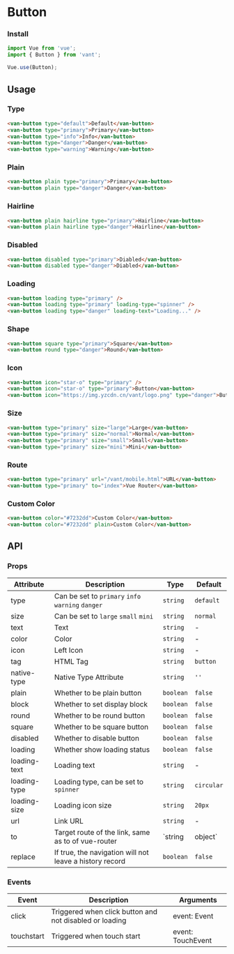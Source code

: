 # Button

### Install

``` javascript
import Vue from 'vue';
import { Button } from 'vant';

Vue.use(Button);
```

## Usage

### Type

```html
<van-button type="default">Default</van-button>
<van-button type="primary">Primary</van-button>
<van-button type="info">Info</van-button>
<van-button type="danger">Danger</van-button>
<van-button type="warning">Warning</van-button>
```

### Plain

```html
<van-button plain type="primary">Primary</van-button>
<van-button plain type="danger">Danger</van-button>
```

### Hairline

```html
<van-button plain hairline type="primary">Hairline</van-button>
<van-button plain hairline type="danger">Hairline</van-button>
```

### Disabled

```html
<van-button disabled type="primary">Diabled</van-button>
<van-button disabled type="danger">Diabled</van-button>
```

### Loading

```html 
<van-button loading type="primary" />
<van-button loading type="primary" loading-type="spinner" />
<van-button loading type="danger" loading-text="Loading..." />
```

### Shape

```html 
<van-button square type="primary">Square</van-button>
<van-button round type="danger">Round</van-button>
```

### Icon

```html 
<van-button icon="star-o" type="primary" />
<van-button icon="star-o" type="primary">Button</van-button>
<van-button icon="https://img.yzcdn.cn/vant/logo.png" type="danger">Button</van-button>
```

### Size

```html 
<van-button type="primary" size="large">Large</van-button>
<van-button type="primary" size="normal">Normal</van-button>
<van-button type="primary" size="small">Small</van-button>
<van-button type="primary" size="mini">Mini</van-button>
```

### Route

```html
<van-button type="primary" url="/vant/mobile.html">URL</van-button>
<van-button type="primary" to="index">Vue Router</van-button>
```

### Custom Color

```html
<van-button color="#7232dd">Custom Color</van-button>
<van-button color="#7232dd" plain>Custom Color</van-button>
```

## API

### Props

| Attribute | Description | Type | Default |
|------|------|------|------|
| type | Can be set to `primary` `info` `warning` `danger` | `string` | `default` |
| size | Can be set to `large` `small` `mini` | `string` | `normal` |
| text | Text | `string` | - |
| color | Color | `string` | - |
| icon | Left Icon | `string` | - |
| tag | HTML Tag | `string` | `button` |
| native-type | Native Type Attribute | `string` | `''` |
| plain | Whether to be plain button | `boolean` | `false` |
| block | Whether to set display block | `boolean` | `false` |
| round | Whether to be round button | `boolean` | `false` |
| square | Whether to be square button | `boolean` | `false` |
| disabled | Whether to disable button | `boolean` | `false` |
| loading | Whether show loading status | `boolean` | `false` |
| loading-text | Loading text | `string` | - |
| loading-type | Loading type, can be set to `spinner` | `string` | `circular` |
| loading-size | Loading icon size | `string` | `20px` |
| url | Link URL | `string` | - |
| to | Target route of the link, same as to of vue-router | `string | object` | - |
| replace | If true, the navigation will not leave a history record | `boolean` | `false` |

### Events

| Event | Description | Arguments |
|------|------|------|
| click | Triggered when click button and not disabled or loading | event: Event |
| touchstart | Triggered when touch start | event: TouchEvent |
